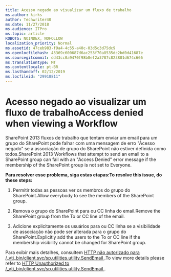 ```yaml
---
title: Acesso negado ao visualizar um fluxo de trabalho
ms.author: kirks
author: Techwriter40
ms.date: 11/27/2018
ms.audience: ITPro
ms.topic: article
ROBOTS: NOINDEX, NOFOLLOW
localization_priority: Normal
ms.assetid: 47ceb983-f9a4-4c55-a40c-03d5c3d75dc9
ms.openlocfilehash: 43369c600687d6ac253f70a8535dc2bd0d41687e
ms.sourcegitcommit: dd43cc0a9470f98b8ef2a3787c823801d674c666
ms.translationtype: MT
ms.contentlocale: pt-BR
ms.lasthandoff: 02/12/2019
ms.locfileid: "29918811"
---
```

# <a name="access-denied-when-viewing-a-workflow"></a><span data-ttu-id="87973-102">Acesso negado ao visualizar um fluxo de trabalho</span><span class="sxs-lookup"><span data-stu-id="87973-102">Access denied when viewing a Workflow</span></span>

<span data-ttu-id="87973-103">SharePoint 2013 fluxos de trabalho que tentam enviar um email para um grupo do SharePoint pode falhar com uma mensagem de erro "Acesso negado" se a associação de grupo do SharePoint não estiver definida como todos.</span><span class="sxs-lookup"><span data-stu-id="87973-103">SharePoint 2013 Workflows that attempt to send an email to a SharePoint group can fail with an "Access Denied" error message if the membership of the SharePoint group is not set to Everyone.</span></span>
  
 <span data-ttu-id="87973-104">**Para resolver esse problema, siga estas etapas:**</span><span class="sxs-lookup"><span data-stu-id="87973-104">**To resolve this issue, do these steps:**</span></span>
  
 1. <span data-ttu-id="87973-105">Permitir todas as pessoas ver os membros do grupo do SharePoint.</span><span class="sxs-lookup"><span data-stu-id="87973-105">Allow everybody to see the members of the SharePoint group.</span></span> 
  
 2. <span data-ttu-id="87973-106">Remova o grupo do SharePoint para ou CC linha do email.</span><span class="sxs-lookup"><span data-stu-id="87973-106">Remove the SharePoint group from the To or CC line of the email.</span></span> 
  
 3. <span data-ttu-id="87973-107">Adicione explicitamente os usuários para ou CC linha se a visibilidade de associação não pode ser alterada para o grupo do SharePoint.</span><span class="sxs-lookup"><span data-stu-id="87973-107">Explicitly add the users to the To or CC line if the membership visibility cannot be changed for SharePoint group.</span></span> 
  
<span data-ttu-id="87973-108">Para exibir mais detalhes, consultem [HTTP não autorizado para /_vti_bin/client.svc/sp.utilities.utility.SendEmail ](https://go.microsoft.com/fwlink/?linkid=2044694&amp;clcid=0x409).</span><span class="sxs-lookup"><span data-stu-id="87973-108">To view more details please refer to [HTTP Unauthorized to /_vti_bin/client.svc/sp.utilities.utility.SendEmail ](https://go.microsoft.com/fwlink/?linkid=2044694&amp;clcid=0x409).</span></span>
  

